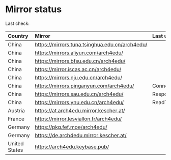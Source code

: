 <script src="./time.js"></script>
# Mirror status
Last check: <script type="text/javascript">localize(1669812154.7208114);</script>

|Country|Mirror|Last update|
|:------|:-----|:----------|
|China|https://mirrors.tuna.tsinghua.edu.cn/arch4edu/|<script type="text/javascript">localize(1669790316);</script>|
|China|https://mirrors.aliyun.com/arch4edu/|<script type="text/javascript">localize(1669704360);</script>|
|China|https://mirrors.bfsu.edu.cn/arch4edu/|<script type="text/javascript">localize(1669790316);</script>|
|China|https://mirror.iscas.ac.cn/arch4edu/|<script type="text/javascript">localize(1669790316);</script>|
|China|https://mirrors.nju.edu.cn/arch4edu/|<script type="text/javascript">localize(1669704360);</script>|
|China|https://mirrors.pinganyun.com/arch4edu/|ConnectTimeout|
|China|https://mirrors.sau.edu.cn/arch4edu/|Response 500|
|China|https://mirrors.ynu.edu.cn/arch4edu/|ReadTimeout|
|Austria|https://at.arch4edu.mirror.kescher.at/|<script type="text/javascript">localize(1669790316);</script>|
|France|https://mirror.lesviallon.fr/arch4edu/|<script type="text/javascript">localize(1669790316);</script>|
|Germany|https://pkg.fef.moe/arch4edu/|<script type="text/javascript">localize(1669790316);</script>|
|Germany|https://de.arch4edu.mirror.kescher.at/|<script type="text/javascript">localize(1669790316);</script>|
|United States|https://arch4edu.keybase.pub/|<script type="text/javascript">localize(1669747127);</script>|

<script src="./tablefilter/tablefilter.js"></script>
<script src="./table.js"></script>
